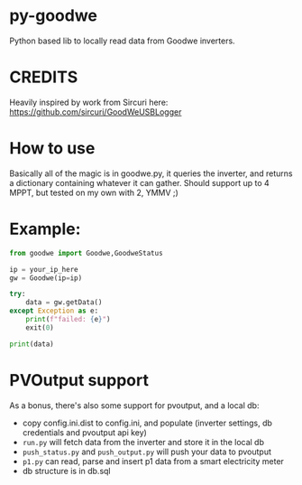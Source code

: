 # py-goodwe
Python based lib to locally read data from Goodwe inverters.


# CREDITS
Heavily inspired  by work from Sircuri here: https://github.com/sircuri/GoodWeUSBLogger



# How to use
Basically all of the magic is in goodwe.py, it queries the inverter, and returns a dictionary
containing whatever it can gather. Should support up to 4 MPPT, but tested on my own with 2, YMMV ;)


# Example:
```python
from goodwe import Goodwe,GoodweStatus

ip = your_ip_here
gw = Goodwe(ip=ip)

try:
    data = gw.getData()
except Exception as e:
    print(f"failed: {e}")
    exit(0)

print(data)

```

# PVOutput support
As a bonus, there's also some support for pvoutput, and a local db:
- copy config.ini.dist to config.ini, and populate (inverter settings, db credentials and pvoutput api key)
- `run.py` will fetch data from the inverter and store it in the local db
- `push_status.py` and `push_output.py` will push your data to pvoutput
- `p1.py` can read, parse and insert p1 data from a smart electricity meter
- db structure is in db.sql

